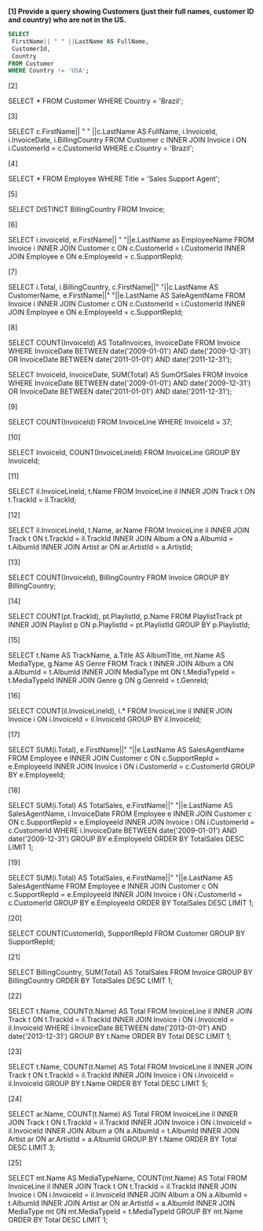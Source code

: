 **[1] Provide a query showing Customers (just their full names, customer ID and country) who are not in the US.**
```SQL
SELECT
 FirstName|| " " ||LastName AS FullName,
 CustomerId,
 Country
FROM Customer
WHERE Country != 'USA';
```

[2]
<!-- Provide a query only showing the Customers from Brazil. -->
SELECT * FROM Customer
WHERE Country = 'Brazil';

[3]
<!-- Provide a query showing the Invoices of customers who are from Brazil. The resultant table should show the customer's full name, Invoice ID, Date of the invoice and billing country. -->
SELECT
 c.FirstName|| " " ||c.LastName AS FullName,
 i.InvoiceId,
 i.InvoiceDate,
 i.BillingCountry
FROM Customer c
INNER JOIN Invoice i ON i.CustomerId = c.CustomerId
WHERE c.Country = 'Brazil';

[4]
<!-- Provide a query showing only the Employees who are Sales Agents. -->
SELECT * FROM Employee
WHERE Title = 'Sales Support Agent';

[5]
<!-- Provide a query showing a unique list of billing countries from the Invoice table. -->
SELECT DISTINCT BillingCountry FROM Invoice;

[6]
<!-- Provide a query that shows the invoices associated with each sales agent. The resultant table should include the Sales Agent's full name. -->
SELECT
 i.invoiceId,
 e.FirstName|| " "||e.LastName as EmployeeName
FROM Invoice i
INNER JOIN Customer c ON c.CustomerId = i.CustomerId
INNER JOIN Employee e ON e.EmployeeId = c.SupportRepId;

[7]
<!-- Provide a query that shows the Invoice Total, Customer name, Country and Sale Agent name for all invoices and customers. -->
SELECT
 i.Total,
 i.BillingCountry,
 c.FirstName||" "||c.LastName AS CustomerName,
 e.FirstName||" "||e.LastName AS SaleAgentName
FROM Invoice i
INNER JOIN Customer c ON c.CustomerId = i.CustomerId
INNER JOIN Employee e ON e.EmployeeId = c.SupportRepId;

[8]
<!-- How many Invoices were there in 2009 and 2011? What are the respective total sales for each of those years?(include both the answers and the queries used to find the answers) -->
SELECT <!-- total # of invoices: 166 -->
 COUNT(InvoiceId) AS TotalInvoices,
 InvoiceDate
FROM Invoice
WHERE InvoiceDate BETWEEN date('2009-01-01') AND date('2009-12-31')
OR InvoiceDate BETWEEN date('2011-01-01') AND date('2011-12-31');


SELECT <!-- total sales: $919.04 -->
 InvoiceId,
 InvoiceDate,
 SUM(Total) AS SumOfSales
FROM Invoice
WHERE InvoiceDate BETWEEN date('2009-01-01') AND date('2009-12-31')
OR InvoiceDate BETWEEN date('2011-01-01') AND date('2011-12-31');

[9]
<!-- Looking at the InvoiceLine table, provide a query that COUNTs the number of line items for Invoice ID 37. -->
SELECT COUNT(InvoiceId)
FROM InvoiceLine
WHERE InvoiceId = 37;

[10]
<!-- Looking at the InvoiceLine table, provide a query that COUNTs the number of line items for each Invoice. HINT: GROUP BY -->
SELECT InvoiceId, COUNT(InvoiceLineId)
FROM InvoiceLine
GROUP BY InvoiceId;

[11]
<!-- Provide a query that includes the track name with each invoice line item. -->
SELECT
 il.InvoiceLineId,
 t.Name
FROM InvoiceLine il
INNER JOIN Track t ON t.TrackId = il.TrackId;

[12]
<!-- Provide a query that includes the purchased track name AND artist name with each invoice line item. -->
SELECT
 il.InvoiceLineId,
 t.Name,
 ar.Name
FROM InvoiceLine il
INNER JOIN Track t ON t.TrackId = il.TrackId
INNER JOIN Album a ON a.AlbumId = t.AlbumId
INNER JOIN Artist ar ON ar.ArtistId = a.ArtistId;

[13]
<!-- Provide a query that shows the # of invoices per country. HINT: GROUP BY -->
SELECT
 COUNT(InvoiceId),
 BillingCountry
FROM Invoice
GROUP BY BillingCountry;

[14]
<!-- Provide a query that shows the total number of tracks in each playlist. The Playlist name should be include on the resultant table. -->
SELECT
 COUNT(pt.TrackId),
 pt.PlaylistId,
 p.Name
FROM PlaylistTrack pt
INNER JOIN Playlist p ON p.PlaylistId = pt.PlaylistId
GROUP BY p.PlaylistId;

[15]
<!-- Provide a query that shows all the Tracks, but displays no IDs. The resultant table should include the Album name, Media type and Genre. -->
SELECT
 t.Name AS TrackName,
 a.Title AS AlbumTitle,
 mt.Name AS MediaType,
 g.Name AS Genre
FROM Track t
INNER JOIN Album a ON a.AlbumId = t.AlbumId
INNER JOIN MediaType mt ON t.MediaTypeId = t.MediaTypeId
INNER JOIN Genre g ON g.GenreId = t.GenreId;

[16]
<!-- Provide a query that shows all Invoices but includes the # of invoice line items. -->
SELECT
 COUNT(il.InvoiceLineId),
 i.*
FROM InvoiceLine il
INNER JOIN Invoice i ON i.InvoiceId = il.InvoiceId
GROUP BY il.InvoiceId;

[17]
<!-- Provide a query that shows total sales made by each sales agent. -->
SELECT
 SUM(i.Total),
 e.FirstName||" "||e.LastName AS SalesAgentName
FROM Employee e
INNER JOIN Customer c ON c.SupportRepId = e.EmployeeId
INNER JOIN Invoice i ON i.CustomerId = c.CustomerId
GROUP BY e.EmployeeId;

[18]
<!-- Which sales agent made the most in sales in 2009? HINT: MAX -->
SELECT
 SUM(i.Total) AS TotalSales,
 e.FirstName||" "||e.LastName AS SalesAgentName,
 i.InvoiceDate
FROM Employee e
INNER JOIN Customer c ON c.SupportRepId = e.EmployeeId
INNER JOIN Invoice i ON i.CustomerId = c.CustomerId
WHERE i.InvoiceDate BETWEEN date('2009-01-01') AND date('2009-12-31')
GROUP BY e.EmployeeId
ORDER BY TotalSales
DESC LIMIT 1;

[19]
<!-- Which sales agent made the most in sales over all? -->
SELECT
 SUM(i.Total) AS TotalSales,
 e.FirstName||" "||e.LastName AS SalesAgentName
FROM Employee e
INNER JOIN Customer c ON c.SupportRepId = e.EmployeeId
INNER JOIN Invoice i ON i.CustomerId = c.CustomerId
GROUP BY e.EmployeeId
ORDER BY TotalSales
DESC LIMIT 1;

[20]
<!-- Provide a query that shows the # of customers assigned to each sales agent. -->
SELECT
 COUNT(CustomerId),
 SupportRepId
FROM Customer
GROUP BY SupportRepId;

[21]
<!-- Provide a query that shows the total sales per country. Which country's customers spent the most? -->
SELECT
 BillingCountry,
 SUM(Total) AS TotalSales
FROM Invoice
GROUP BY BillingCountry
ORDER BY TotalSales
DESC LIMIT 1;

[22]
<!-- Provide a query that shows the most purchased track of 2013. -->
SELECT
 t.Name,
 COUNT(t.Name) AS Total
FROM InvoiceLine il
INNER JOIN Track t ON t.TrackId = il.TrackId
INNER JOIN Invoice i ON i.InvoiceId = il.InvoiceId
WHERE i.InvoiceDate BETWEEN date('2013-01-01') AND date('2013-12-31')
GROUP BY t.Name
ORDER BY Total
DESC LIMIT 1;

[23]
<!-- Provide a query that shows the top 5 most purchased tracks over all. -->
SELECT
 t.Name,
 COUNT(t.Name) AS Total
FROM InvoiceLine il
INNER JOIN Track t ON t.TrackId = il.TrackId
INNER JOIN Invoice i ON i.InvoiceId = il.InvoiceId
GROUP BY t.Name
ORDER BY Total
DESC LIMIT 5;

[24]
<!-- Provide a query that shows the top 3 best selling artists. -->
SELECT
 ar.Name,
 COUNT(t.Name) AS Total
FROM InvoiceLine il
INNER JOIN Track t ON t.TrackId = il.TrackId
INNER JOIN Invoice i ON i.InvoiceId = il.InvoiceId
INNER JOIN Album a ON a.AlbumId = t.AlbumId
INNER JOIN Artist ar ON ar.ArtistId = a.AlbumId
GROUP BY t.Name
ORDER BY Total
DESC LIMIT 3;

[25]
<!-- Provide a query that shows the most purchased Media Type. -->
SELECT
 mt.Name AS MediaTypeName,
 COUNT(mt.Name) AS Total
FROM InvoiceLine il
INNER JOIN Track t ON t.TrackId = il.TrackId
INNER JOIN Invoice i ON i.InvoiceId = il.InvoiceId
INNER JOIN Album a ON a.AlbumId = t.AlbumId
INNER JOIN Artist ar ON ar.ArtistId = a.AlbumId
INNER JOIN MediaType mt ON mt.MediaTypeId = t.MediaTypeId
GROUP BY mt.Name
ORDER BY Total
DESC LIMIT 1;

